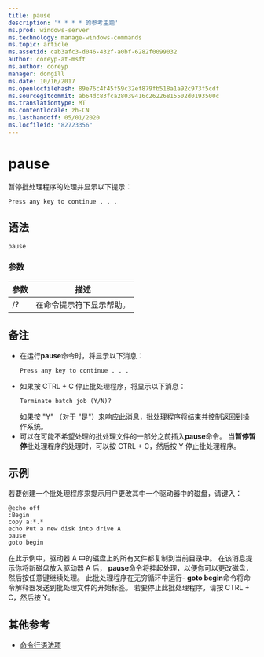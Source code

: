 ```yaml
---
title: pause
description: '* * * * 的参考主题'
ms.prod: windows-server
ms.technology: manage-windows-commands
ms.topic: article
ms.assetid: cab3afc3-d046-432f-a0bf-6282f0099032
author: coreyp-at-msft
ms.author: coreyp
manager: dongill
ms.date: 10/16/2017
ms.openlocfilehash: 89e76c4f45f59c32ef879fb518a1a92c973f5cdf
ms.sourcegitcommit: ab64dc83fca28039416c26226815502d0193500c
ms.translationtype: MT
ms.contentlocale: zh-CN
ms.lasthandoff: 05/01/2020
ms.locfileid: "82723356"
---
```

# <a name="pause"></a>pause



暂停批处理程序的处理并显示以下提示：
```
Press any key to continue . . .
```


## <a name="syntax"></a>语法

```
pause
```

### <a name="parameters"></a>参数

|参数|描述|
|---------|-----------|
|/?|在命令提示符下显示帮助。|

## <a name="remarks"></a>备注

- 在运行**pause**命令时，将显示以下消息：  
  ```
  Press any key to continue . . .
  ```  
- 如果按 CTRL + C 停止批处理程序，将显示以下消息：  
  ```
  Terminate batch job (Y/N)?
  ```  
  如果按 "Y" （对于 "是"）来响应此消息，批处理程序将结束并控制返回到操作系统。
- 可以在可能不希望处理的批处理文件的一部分之前插入**pause**命令。 当**暂停暂停**批处理程序的处理时，可以按 CTRL + C，然后按 Y 停止批处理程序。

## <a name="examples"></a>示例

若要创建一个批处理程序来提示用户更改其中一个驱动器中的磁盘，请键入：
```
@echo off 
:Begin 
copy a:*.* 
echo Put a new disk into drive A 
pause 
goto begin
```
在此示例中，驱动器 A 中的磁盘上的所有文件都复制到当前目录中。 在该消息提示你将新磁盘放入驱动器 A 后， **pause**命令将挂起处理，以便你可以更改磁盘，然后按任意键继续处理。 此批处理程序在无穷循环中运行- **goto begin**命令将命令解释器发送到批处理文件的开始标签。 若要停止此批处理程序，请按 CTRL + C，然后按 Y。

## <a name="additional-references"></a>其他参考

- [命令行语法项](command-line-syntax-key.md)